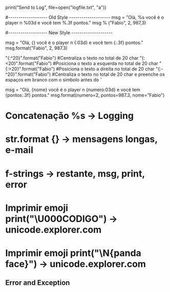 print("Send to Log", file=open("logfile.txt", "a"))


#------------------- Old Style --------------------
msg = "Olá, %s você é o  player n %03d e você tem %.3f pontos."
msg % ("Fabio", 2, 987,3)

#------------------- New Style --------------------

msg = "Olá, {} você é o  player n {:03d} e você tem {:.3f} pontos."
msg.format("Fabio", 2, 987.3)

"{:^20}".format("Fabio") #Centraliza o texto no total de 20 char
"{:<20}".format("Fabio") #Posiciona o texto a esquerda no total de 20 char
"{:>20}".format("Fabio") #Posiciona o texto a direita no total de 20 char
"{:-^20}".format("Fabio") #Centraliza o texto no total de 20 char e preenche os espaços em branco com o simbolo antes do ˆ

msg = "Olá, {nome} você é o  player n {numero:03d} e você tem {pontos:.3f} pontos."
msg.format(numero=2, pontos=987.3, nome="Fabio")

# Concatenação %s -> Logging
# str.format {} -> mensagens longas, e-mail
# f-strings -> restante, msg, print, error
# Imprimir emoji print("\U000CODIGO") -> unicode.explorer.com
# Imprimir emoji print("\N{panda face}") -> unicode.explorer.com

## Error and Exception
